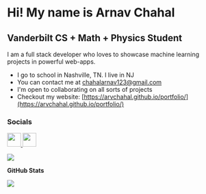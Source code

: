 Hi! My name is Arnav Chahal
====================================================================================================================================

Vanderbilt CS + Math + Physics Student
--------------------------------------

I am a full stack developer who loves to showcase machine learning projects in powerful web-apps.

* I go to school in Nashville, TN.  I live in NJ
* You can contact me at [chahalarnav123@gmail.com](mailto:chahalarnav123@gmail.com)
* I'm open to collaborating on all sorts of projects
* Checkout my website: [https://arvchahal.github.io/portfolio/](https://arvchahal.github.io/portfolio/)

### Socials

<p align="left"> <a href="https://www.github.com/arvchahal" target="_blank" rel="noreferrer"> <picture> <source media="(prefers-color-scheme: dark)" srcset="https://raw.githubusercontent.com/danielcranney/readme-generator/main/public/icons/socials/github-dark.svg" /> <source media="(prefers-color-scheme: light)" srcset="https://raw.githubusercontent.com/danielcranney/readme-generator/main/public/icons/socials/github.svg" /> <img src="https://raw.githubusercontent.com/danielcranney/readme-generator/main/public/icons/socials/github.svg" width="32" height="32" /> </picture> </a> <a href="https://www.linkedin.com/in/arvchahal" target="_blank" rel="noreferrer"> <picture> <source media="(prefers-color-scheme: dark)" srcset="https://raw.githubusercontent.com/danielcranney/readme-generator/main/public/icons/socials/linkedin-dark.svg" /> <source media="(prefers-color-scheme: light)" srcset="https://raw.githubusercontent.com/danielcranney/readme-generator/main/public/icons/socials/linkedin.svg" /> <img src="https://raw.githubusercontent.com/danielcranney/readme-generator/main/public/icons/socials/linkedin.svg" width="32" height="32" /> </picture> </a></p>

![](https://komarev.com/ghpvc/?username=your-github-arvchahal)

<b>GitHub Stats</b>


<a href="http://www.github.com/arvchahal"><img src="https://github-readme-streak-stats.herokuapp.com/?user=arvchahal&stroke=ffffff&background=1c1917&ring=0891b2&fire=0891b2&currStreakNum=ffffff&currStreakLabel=0891b2&sideNums=ffffff&sideLabels=ffffff&dates=ffffff&hide_border=true" /></a>

